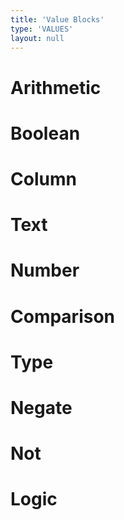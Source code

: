 ```yaml
---
title: 'Value Blocks'
type: 'VALUES'
layout: null
---
```


# Arithmetic
# Boolean
# Column
# Text
# Number
# Comparison
# Type
# Negate
# Not
# Logic